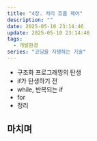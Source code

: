 ```yaml
---
title: "4장. 처리 흐름 제어"
description: ""
date: 2025-05-10 23:14:46
update: 2025-05-10 23:14:46
tags:
  - 개발환경
series: "코딩을 지탱하는 기술"
---
```


- 구조화 프로그래밍의 탄생
- if가 탄생하기 전
- while, 반복되는 if
- for
- 정리

## 마치며 

